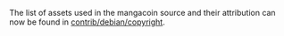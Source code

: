 The list of assets used in the mangacoin source and their attribution can now be found in [contrib/debian/copyright](../contrib/debian/copyright).
